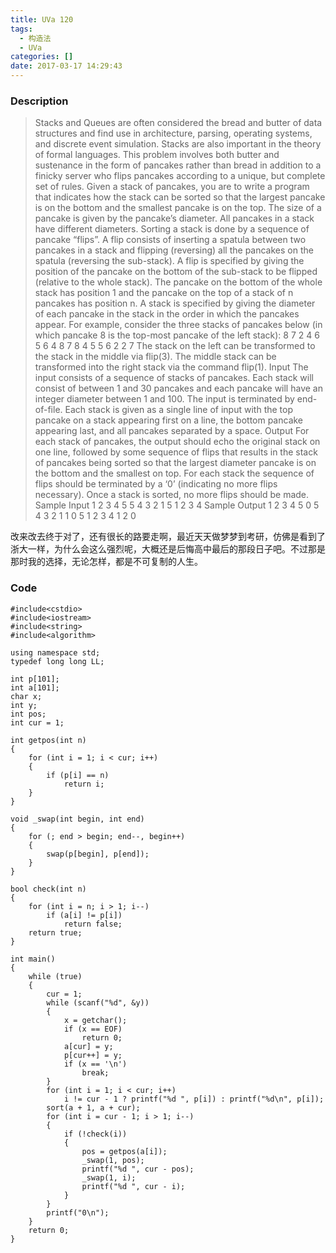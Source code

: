 ```yaml
---
title: UVa 120
tags:
  - 构造法
  - UVa
categories: []
date: 2017-03-17 14:29:43
---
```


### Description

>Stacks and Queues are often considered the bread and butter of data structures and find use in architecture,
parsing, operating systems, and discrete event simulation. Stacks are also important in the
theory of formal languages.
This problem involves both butter and sustenance in the form of pancakes rather than bread in
addition to a finicky server who flips pancakes according to a unique, but complete set of rules.
Given a stack of pancakes, you are to write a program that indicates how the stack can be sorted
so that the largest pancake is on the bottom and the smallest pancake is on the top. The size of a
pancake is given by the pancake’s diameter. All pancakes in a stack have different diameters.
Sorting a stack is done by a sequence of pancake “flips”. A flip consists of inserting a spatula
between two pancakes in a stack and flipping (reversing) all the pancakes on the spatula (reversing the
sub-stack). A flip is specified by giving the position of the pancake on the bottom of the sub-stack to
be flipped (relative to the whole stack). The pancake on the bottom of the whole stack has position 1
and the pancake on the top of a stack of n pancakes has position n.
A stack is specified by giving the diameter of each pancake in the stack in the order in which the
pancakes appear.
For example, consider the three stacks of pancakes below (in which pancake 8 is the top-most
pancake of the left stack):
8 7 2
4 6 5
6 4 8
7 8 4
5 5 6
2 2 7
The stack on the left can be transformed to the stack in the middle via flip(3). The middle stack can
be transformed into the right stack via the command flip(1).
Input
The input consists of a sequence of stacks of pancakes. Each stack will consist of between 1 and 30
pancakes and each pancake will have an integer diameter between 1 and 100. The input is terminated
by end-of-file. Each stack is given as a single line of input with the top pancake on a stack appearing
first on a line, the bottom pancake appearing last, and all pancakes separated by a space.
Output
For each stack of pancakes, the output should echo the original stack on one line, followed by some
sequence of flips that results in the stack of pancakes being sorted so that the largest diameter pancake
is on the bottom and the smallest on top. For each stack the sequence of flips should be terminated by
a ‘0’ (indicating no more flips necessary). Once a stack is sorted, no more flips should be made.
Sample Input
1 2 3 4 5
5 4 3 2 1
5 1 2 3 4
Sample Output
1 2 3 4 5
0
5 4 3 2 1
1 0
5 1 2 3 4
1 2 0

改来改去终于对了，还有很长的路要走啊，最近天天做梦梦到考研，仿佛是看到了浙大一样，为什么会这么强烈呢，大概还是后悔高中最后的那段日子吧。不过那是那时我的选择，无论怎样，都是不可复制的人生。

### Code

```
#include<cstdio>
#include<iostream>
#include<string>
#include<algorithm>

using namespace std;
typedef long long LL;

int p[101];
int a[101];
char x;
int y;
int pos;
int cur = 1;

int getpos(int n)
{
	for (int i = 1; i < cur; i++)
	{
		if (p[i] == n)
			return i;
	}
}

void _swap(int begin, int end)
{
	for (; end > begin; end--, begin++)
	{
		swap(p[begin], p[end]);
	}
}

bool check(int n)
{
	for (int i = n; i > 1; i--)
		if (a[i] != p[i])
			return false;
	return true;
}

int main()
{
	while (true)
	{
		cur = 1;
		while (scanf("%d", &y))
		{
			x = getchar();
			if (x == EOF)
				return 0;
			a[cur] = y;
			p[cur++] = y;
			if (x == '\n')
				break;
		}
		for (int i = 1; i < cur; i++)
			i != cur - 1 ? printf("%d ", p[i]) : printf("%d\n", p[i]);
		sort(a + 1, a + cur);
		for (int i = cur - 1; i > 1; i--)
		{
			if (!check(i))
			{
				pos = getpos(a[i]);
				_swap(1, pos);
				printf("%d ", cur - pos);
				_swap(1, i);
				printf("%d ", cur - i);
			}
		}
		printf("0\n");
	}
	return 0;
}
```